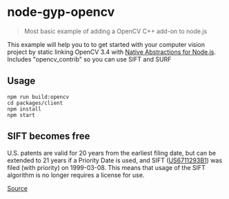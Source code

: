 # node-gyp-opencv

> Most basic example of adding a OpenCV C++ add-on to node.js

This example will help you to to get started with your computer vision project by static linking OpenCV 3.4 with [Native Abstractions for Node.js](https://github.com/nodejs/nan). Includes "opencv_contrib" so you can use SIFT and SURF

## Usage

```
npm run build:opencv
cd packages/client
npm install
npm start
```

## SIFT becomes free

U.S. patents are valid for 20 years from the earliest filing date, but can be extended to 21 years if a Priority Date is used, and SIFT ([US6711293B1](https://patents.google.com/patent/US6711293B1/en)) was filed (with priority) on 1999-03-08. This means that usage of the SIFT algorithm is no longer requires a license for use.
    
[Source](https://piero.dev/2019/04/the-sift-patent-has-expired/)
